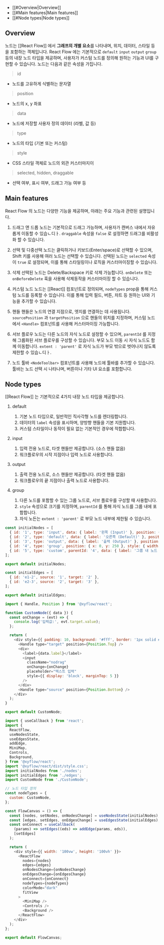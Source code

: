 - [[#Overview|Overview]]
- [[#Main features|Main features]]
- [[#Node types|Node types]]

## Overview

노드는 [[React Flow]] 에서 **그래프의 개별 요소**를 나타내며, 위치, 데이터, 스타일 등을 포함하는 객체입니다. React Flow 에는 기본적으로 `default` `input` `output` `group` 등의 내장 노드 타입을 제공하며, 사용자가 커스텀 노드를 정의해 원하는 기능과 UI를 구현할 수 있습니다. 노드는 다음과 같은 속성을 가집니다.

> id
- 노드를 고유하게 식별하는 문자열

> position
- 노드의 x, y 좌표

> data
- 노드에 저장할 사용자 정의 데이터 (라벨, 값 등)

> type
- 노드의 타입 (기본 또는 커스텀)

> style
- CSS 스타일 객체로 노드의 외관 커스터마지이

> selected, hidden, draggable
- 선택 여부, 표시 여부, 드래그 가능 여부 등

## Main features

React Flow 의 노드는 다양한 기능을 제공하며, 아래는 주요 기능과 관련된 설명입니다.

1. 드래그 앤 드롭
노드는 기본적으로 드래그 가능하며, 사용자가 캔버스 내에서 자유롭게 이동할 수 있습ㄴ디ㅏ. `draggable` 속성을 `false` 로 설정하면 드래그를 비활성화 할 수 있습니다.

2. 선택 및 다중선택
노드는 클릭하거나 키보드(Enter/space)로 선택할 수 있으며, Shift 키를 사용해 여러 노드는 선택할 수 있습니다. 선택된 노드는 `selected` 속성이 `true` 로 설정되며, 이를 통해 스타일링이나 로직을 커스터마이징할 수 있습니다.

3. 삭제
선택된 노드는 Delete/Backspace 키로 삭제 가능합니다. `onDelete` 또는 `onBeforeDelete` 훅을 사용해 삭제동작을 커스터마이징 할 수 있습니다.

4. 커스텀 노드
노드는 [[React]] 컴포넌트로 정의되며, `nodeTypes` prop을 통해 커스텀 노드를 등록할 수 있습니다. 이를 통해 입력 필드, 버튼, 차트 등 원하는 UI와 기능을 추가할 수 있습니다.

5. 핸들
핸들은 노드의 연결 지점으로, 엣지를 연결하는 데 사용됩니다. `sourcePosition` 과 `targetPosition` 으로 핸들의 위치를 지정하며, 커스텀 노드에서 `<Handle>` 컴포넌트를 사용해 커스터마이징 가능합니다.

6. 서브 플로우
노드는 다른 노드의 자식 노드로 설정할 수 있으며, `parentId` 를 지정해 그룹화된 서브 플로우를 구성할 수 있습니다. 부모 노드 이동 시 자식 노드도 함께 이동합니다. `extent : 'parent'` 로 자식 노드가 부모 밖으로 벗어나지 않도록 제한할 수 있습ㄴ디ㅏ.

7. 노드 툴바
`<NodeToolbar>` 컴포넌트를 사용해 노드에 툴바를 추가할 수 있습니다. 툴바는 노드 선택 시 나타나며, 버튼이나 기타 UI 요소를 포함합니다.


## Node types

[[React Flow]] 는 기본적으로 4가지 내장 노드 타입을 제공합니다.

1. default
	1. 기본 노드 타입으로, 일반적인 직사각형 노드를 렌더링합니다.
	2. 데이터의 `label` 속성을 표시하며, 양방향 핸들을 기본 지원합니다.
	3. 커스텀 스타일이나 동작이 필요 없는 기본적인 경우에 적합합니다.

2. input
	1. 입력 전용 노드로, 타겟 핸들만 제공합니다. (소스 핸들 없음)
	2. 워크플로우의 시작 지점이나 입력 노드로 사용합니다.

3. output
	1. 출력 전용 노드로, 소스 핸들만 제공합니다. (타겟 핸들 없음)
	2. 워크플로우의 끝 지점이나 출력 노드로 사용합니다.

4. group
	1. 다른 노드를 포함할 수 있는 그룹 노드로, 서브 플로우를 구성할 때 사용합니다.
	2. `style` 속성으로 크기를 지정하며, `parentId` 를 통해 자식 노드를 그룹 내에 포함합니다.
	3. 자식 노든는 `extent : 'parent'` 로 부모 노드 내부에 제한될 수 있습니다.

```js
const initialNodes = [
  { id: '1', type: 'input', data: { label: '왼쪽 (Input)' }, position: { x: 50, y: 50 } },
  { id: '2', type: 'default', data: { label: '오른쪽 (Default)' }, position: { x: 250, y: 50 } },
  { id: '3', type: 'output', data: { label: '출력 (Output)' }, position: { x: 150, y: 150 } },
  { id: '4', type: 'group', position: { x: 0, y: 250 }, style: { width: 200, height: 150 } },
  { id: '5', type: 'custom', parentId: '4', data: { label: '그룹 내 노드 (Custom)' }, position: { x: 50, y: 50 }, extent: 'parent' },
];

export default initialNodes;
```

```js
const initialEdges = [
  { id: 'e1-2', source: '1', target: '2' },
  { id: 'e2-3', source: '2', target: '3' },
];

export default initialEdges;
```

```js
import { Handle, Position } from '@xyflow/react';

function CustomNode({ data }) {
  const onChange = (evt) => {
    console.log('입력값:', evt.target.value);
  };

  return (
    <div style={{ padding: 10, background: '#fff', border: '1px solid #000', borderRadius: 3 }}>
      <Handle type="target" position={Position.Top} />
      <div>
        <label>{data.label}</label>
        <input
          className="nodrag"
          onChange={onChange}
          placeholder="텍스트 입력"
          style={{ display: 'block', marginTop: 5 }}
        />
      </div>
      <Handle type="source" position={Position.Bottom} />
    </div>
  );
}

export default CustomNode;
```

```js
import { useCallback } from 'react';
import {
  ReactFlow,
  useNodesState,
  useEdgesState,
  addEdge,
  MiniMap,
  Controls,
  Background,
} from '@xyflow/react';
import '@xyflow/react/dist/style.css';
import initialNodes from './nodes';
import initialEdges from './edges';
import CustomNode from './CustomNode';

// 노드 타입 정의
const nodeTypes = {
  custom: CustomNode,
};

const FlowCanvas = () => {
  const [nodes, setNodes, onNodesChange] = useNodesState(initialNodes);
  const [edges, setEdges, onEdgesChange] = useEdgesState(initialEdges);
  const onConnect = useCallback(
    (params) => setEdges((eds) => addEdge(params, eds)),
    [setEdges]
  );

  return (
    <div style={{ width: '100vw', height: '100vh' }}>
      <ReactFlow
        nodes={nodes}
        edges={edges}
        onNodesChange={onNodesChange}
        onEdgesChange={onEdgesChange}
        onConnect={onConnect}
        nodeTypes={nodeTypes}
        colorMode="dark"
        fitView
      >
        <MiniMap />
        <Controls />
        <Background />
      </ReactFlow>
    </div>
  );
};

export default FlowCanvas;
```

